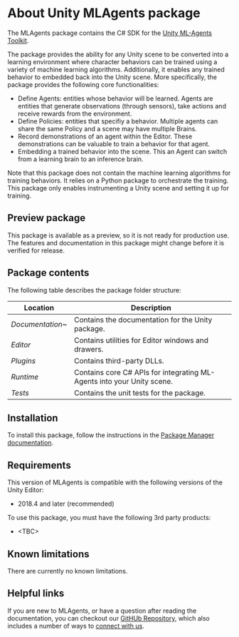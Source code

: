 # About Unity MLAgents package

The MLAgents package contains the C# SDK for the
[Unity ML-Agents Toolkit](https://github.com/Unity-Technologies/ml-agents).

The package provides the ability for any Unity scene to be converted into a learning
environment where character behaviors can be trained using a variety of machine learning
algorithms. Additionally, it enables any trained behavior to embedded back into the Unity
scene. More specifically, the package provides the following core functionalities:
* Define Agents: entities whose behavior will be learned. Agents are entities
that generate observations (through sensors), take actions and receive rewards from
the environment.
* Define Policies: entities that specifiy a behavior. Multiple agents can share the
same Policy and a scene may have multiple Brains.
* Record demonstrations of an agent within the Editor. These demonstrations can be
valuable to train a behavior for that agent.
* Embedding a trained behavior into the scene. This an Agent can switch from a
learning brain to an inference brain.

Note that this package does not contain the machine learning algorithms for training
behaviors. It relies on a Python package to orchestrate the training. This package
only enables instrumenting a Unity scene and setting it up for training.

## Preview package
This package is available as a preview, so it is not ready for production use.
The features and documentation in this package might change before it is verified for release.


## Package contents

The following table describes the package folder structure:

|**Location**|**Description**|
|---|---|
|*Documentation~*|Contains the documentation for the Unity package.|
|*Editor*|Contains utilities for Editor windows and drawers.|
|*Plugins*|Contains third-party DLLs.|
|*Runtime*|Contains core C# APIs for integrating ML-Agents into your Unity scene. |
|*Tests*|Contains the unit tests for the package.|

<a name="Installation"></a>

## Installation

To install this package, follow the instructions in the
[Package Manager documentation](https://docs.unity3d.com/Manual/upm-ui-install.html).


## Requirements

This version of MLAgents is compatible with the following versions of the Unity Editor:

* 2018.4 and later (recommended)


To use this package, you must have the following 3rd party products:

* &lt;TBC&gt;


## Known limitations

There are currently no known limitations.

## Helpful links

If you are new to MLAgents, or have a question after reading the documentation, you can
checkout our [GitHUb Repository](https://github.com/Unity-Technologies/ml-agents), which
also includes a number of ways to
[connect with us](https://github.com/Unity-Technologies/ml-agents#community-and-feedback).

